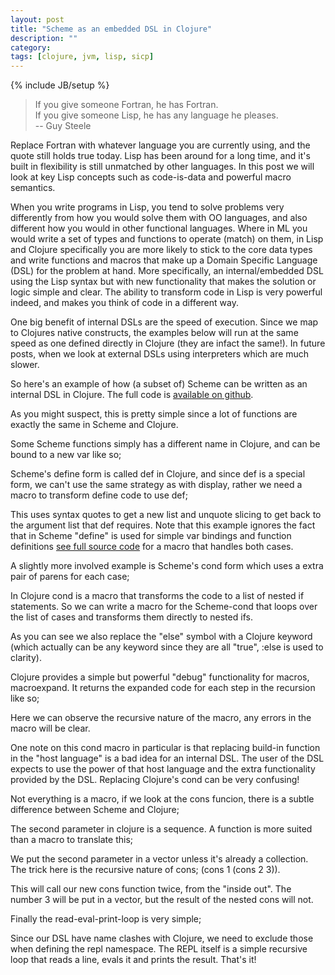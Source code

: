 ```yaml
---
layout: post
title: "Scheme as an embedded DSL in Clojure"
description: ""
category:
tags: [clojure, jvm, lisp, sicp]
---
```

{% include JB/setup %}

<blockquote class="tr_bq">
If you give someone Fortran, he has Fortran.<br />
If you give someone Lisp, he has any language he pleases.<br />
-- Guy Steele</blockquote>

Replace Fortran with whatever language you are currently using, and the quote still holds true today. Lisp has been around for a long time, and it's built in flexibility is still unmatched by other languages. In this post we will look at key Lisp concepts such as code-is-data and powerful macro semantics.

When you write programs in Lisp, you tend to solve problems very differently from how you would solve them with OO languages, and also different how you would in other functional languages. Where in ML you would write a set of types and functions to operate (match) on them, in Lisp and Clojure specifically you are more likely to stick to the core data types and write functions and macros that make up a Domain Specific Language (DSL) for the problem at hand. More specifically, an internal/embedded DSL using the Lisp syntax but with new functionality that makes the solution or logic simple and clear.&nbsp;The ability to transform code in Lisp is very powerful indeed, and makes you think of code in a different way.

One big benefit of internal DSLs are the speed of execution. Since we map to Clojures native constructs, the examples below will run at the same speed as one defined directly in Clojure (they are infact the same!). In future posts, when we look at external DSLs using interpreters which are much slower.

So here's an example of how (a subset of) Scheme can be written as an internal DSL in Clojure. The full code is <a href="https://github.com/martintrojer/scheme-clojure">available on github</a>.

As you might suspect, this is pretty simple since a lot of functions are exactly the same in Scheme and Clojure.
<script src="https://gist.github.com/1695041.js?file=scheme-example.clj"> </script>

Some Scheme functions simply has a different name in Clojure, and can be bound to a new var like so;
<script src="https://gist.github.com/1695041.js?file=display.clj"> </script>

Scheme's define form is called def in Clojure, and since def is a special form, we can't use the same strategy as with display, rather we need a macro to transform define code to use def;
<script src="https://gist.github.com/1695041.js?file=define.clj"> </script>

This uses syntax quotes to get a new list and unquote slicing to get back to the argument list that def requires. Note that this example ignores the fact that in Scheme "define" is used for simple var bindings and function definitions <a href="https://github.com/martintrojer/scheme-clojure/blob/master/internal/mtscheme.clj#L42">see full source code</a> for a macro that handles both cases.

A slightly more involved example is Scheme's cond form which uses a extra pair of parens for each case;
<script src="https://gist.github.com/1695041.js?file=cond-example.clj"> </script>
In Clojure cond is a macro that transforms the code to a list of nested if statements. So we can write a macro for the Scheme-cond that loops over the list of cases and transforms them directly to nested ifs.
<script src="https://gist.github.com/1695041.js?file=cond.clj"> </script>
As you can see we also replace the "else" symbol with a Clojure keyword (which actually can be any keyword since they are all "true", :else is used to clarity).

Clojure provides a simple but powerful "debug" functionality for macros, macroexpand. It returns the expanded code for each step in the recursion like so;
<script src="https://gist.github.com/1695041.js?file=macroexpand.clj"> </script>
Here we can observe the recursive nature of the macro, any errors in the macro will be clear.

One note on this cond macro in particular is that replacing build-in function in the "host language" is a bad idea for an internal DSL. The user of the DSL expects to use the power of that host language and the extra functionality provided by the DSL. Replacing Clojure's cond can be very confusing!

Not everything is a macro, if we look at the cons funcion, there is a subtle difference between Scheme and Clojure;
<script src="https://gist.github.com/1695041.js?file=cons-example.clj"> </script>
The second parameter in clojure is a sequence. A function is more suited than a macro to translate this;
<script src="https://gist.github.com/1695041.js?file=cons.clj"> </script>
We put the second parameter in a vector unless it's already a collection. The trick here is the recursive nature of cons; (cons 1 (cons 2 3)).

This will call our new cons function twice, from the "inside out". The number 3 will be put in a vector, but the result of the nested cons will not.

Finally the read-eval-print-loop is very simple;
<script src="https://gist.github.com/1695041.js?file=repl.clj"> </script>

Since our DSL have name clashes with Clojure, we need to exclude those when defining the repl namespace. The REPL itself is a simple recursive loop that reads a line, evals it and prints the result. That's it!
<script src="https://gist.github.com/1695041.js?file=repl-example"> </script>